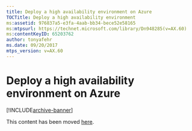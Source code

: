 ```yaml
---
title: Deploy a high availability environment on Azure
TOCTitle: Deploy a high availability environment
ms:assetid: 976837a5-e3fa-4aab-bb34-bece52e58165
ms:mtpsurl: https://technet.microsoft.com/library/Dn948285(v=AX.60)
ms:contentKeyID: 65203762
author: tonyafehr
ms.date: 09/20/2017
mtps_version: v=AX.60
---
```


# Deploy a high availability environment on Azure 


[!INCLUDE[archive-banner](includes/archive-banner.md)]


This content has been moved [here](https://go.microsoft.com/fwlink/?linkid=858577).

  


